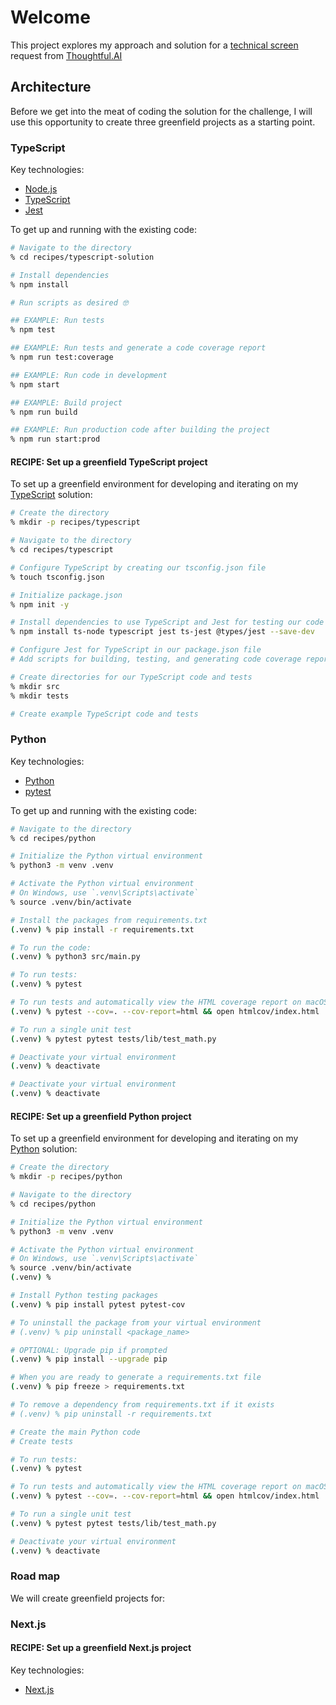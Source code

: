 # Welcome

This project explores my approach and solution for a [technical screen](https://thoughtfulautomation.notion.site/Technical-Screen-b61b6f6980714c198dc49b91dd23d695) request from [Thoughtful.AI](https://www.thoughtful.ai)

## Architecture

Before we get into the meat of coding the solution for the challenge, I will use this opportunity to create three greenfield projects as a starting point.

### TypeScript

Key technologies:

- [Node.js](https://nodejs.org)
- [TypeScript](https://www.typescriptlang.org)
- [Jest](https://jestjs.io)

To get up and running with the existing code:

```sh
# Navigate to the directory
% cd recipes/typescript-solution

# Install dependencies
% npm install

# Run scripts as desired 🤓

## EXAMPLE: Run tests
% npm test

## EXAMPLE: Run tests and generate a code coverage report
% npm run test:coverage

## EXAMPLE: Run code in development
% npm start

## EXAMPLE: Build project
% npm run build

## EXAMPLE: Run production code after building the project
% npm run start:prod

```

#### RECIPE: Set up a greenfield TypeScript project

To set up a greenfield environment for developing and iterating on my [TypeScript](https://www.typescriptlang.org) solution:

```sh
# Create the directory
% mkdir -p recipes/typescript

# Navigate to the directory
% cd recipes/typescript

# Configure TypeScript by creating our tsconfig.json file
% touch tsconfig.json

# Initialize package.json
% npm init -y

# Install dependencies to use TypeScript and Jest for testing our code
% npm install ts-node typescript jest ts-jest @types/jest --save-dev

# Configure Jest for TypeScript in our package.json file
# Add scripts for building, testing, and generating code coverage reporting in our package.json file

# Create directories for our TypeScript code and tests
% mkdir src
% mkdir tests

# Create example TypeScript code and tests
```

### Python

Key technologies:

- [Python](https://www.python.org)
- [pytest](https://www.pytest.org)

To get up and running with the existing code:

```sh
# Navigate to the directory
% cd recipes/python

# Initialize the Python virtual environment
% python3 -m venv .venv

# Activate the Python virtual environment
# On Windows, use `.venv\Scripts\activate`
% source .venv/bin/activate

# Install the packages from requirements.txt
(.venv) % pip install -r requirements.txt

# To run the code:
(.venv) % python3 src/main.py

# To run tests:
(.venv) % pytest

# To run tests and automatically view the HTML coverage report on macOS:
(.venv) % pytest --cov=. --cov-report=html && open htmlcov/index.html

# To run a single unit test
(.venv) % pytest pytest tests/lib/test_math.py

# Deactivate your virtual environment
(.venv) % deactivate

# Deactivate your virtual environment
(.venv) % deactivate
```

#### RECIPE: Set up a greenfield Python project

To set up a greenfield environment for developing and iterating on my [Python](https://www.python.org) solution:

```sh
# Create the directory
% mkdir -p recipes/python

# Navigate to the directory
% cd recipes/python

# Initialize the Python virtual environment
% python3 -m venv .venv

# Activate the Python virtual environment
# On Windows, use `.venv\Scripts\activate`
% source .venv/bin/activate
(.venv) %

# Install Python testing packages
(.venv) % pip install pytest pytest-cov

# To uninstall the package from your virtual environment
# (.venv) % pip uninstall <package_name>

# OPTIONAL: Upgrade pip if prompted
(.venv) % pip install --upgrade pip

# When you are ready to generate a requirements.txt file
(.venv) % pip freeze > requirements.txt

# To remove a dependency from requirements.txt if it exists
# (.venv) % pip uninstall -r requirements.txt

# Create the main Python code
# Create tests

# To run tests:
(.venv) % pytest

# To run tests and automatically view the HTML coverage report on macOS:
(.venv) % pytest --cov=. --cov-report=html && open htmlcov/index.html

# To run a single unit test
(.venv) % pytest pytest tests/lib/test_math.py

# Deactivate your virtual environment
(.venv) % deactivate

```

### Road map

We will create greenfield projects for:

### Next.js

#### RECIPE: Set up a greenfield Next.js project

Key technologies:

- [Next.js](https://nextjs.org)
